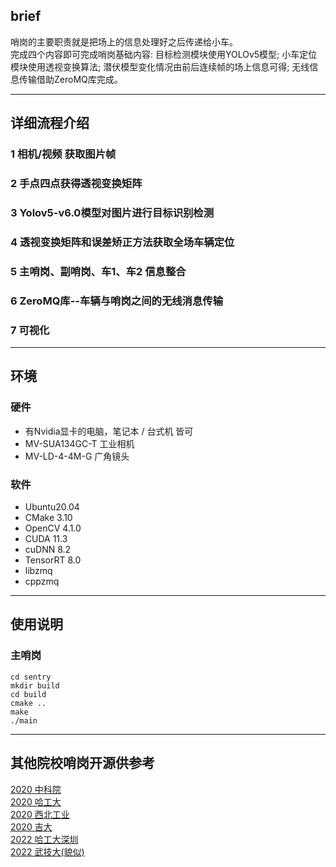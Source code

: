 ## brief
哨岗的主要职责就是把场上的信息处理好之后传递给小车。  
完成四个内容即可完成哨岗基础内容: 目标检测模块使用YOLOv5模型; 小车定位模块使用透视变换算法; 潜伏模型变化情况由前后连续帧的场上信息可得; 无线信息传输借助ZeroMQ库完成。
  
---

## 详细流程介绍
### 1 相机/视频 获取图片帧

### 2 手点四点获得透视变换矩阵

### 3 Yolov5-v6.0模型对图片进行目标识别检测

### 4 透视变换矩阵和误差矫正方法获取全场车辆定位

### 5 主哨岗、副哨岗、车1、车2 信息整合

### 6 ZeroMQ库--车辆与哨岗之间的无线消息传输

### 7 可视化

---

## 环境
### 硬件
- 有Nvidia显卡的电脑，笔记本 / 台式机 皆可
- MV-SUA134GC-T 工业相机
- MV-LD-4-4M-G 广角镜头
### 软件
- Ubuntu20.04
- CMake 3.10
- OpenCV 4.1.0
- CUDA 11.3
- cuDNN 8.2
- TensorRT 8.0
- libzmq
- cppzmq
---

## 使用说明
### 主哨岗
```shell
cd sentry
mkdir build
cd build
cmake ..
make
./main
```

---

## 其他院校哨岗开源供参考
[2020 中科院](https://github.com/DRL-CASIA/RMAI2020-Perception)  
[2020 哈工大](https://github.com/MengXiangBo/ICRA2020_RM_IHiter_Perception)  
[2020 西北工业](https://github.com/nwpu-v5-team/ICRA-RoboMaster-2020-Perception)  
[2020 吉大](https://github.com/Junking1/ICRA2020-JLU-TARS_GO-Perception)  
[2022 哈工大深圳](https://github.com/Critical-HIT-hitsz/RMUA2022)  
[2022 武技大(貌似)](https://github.com/chinaheyu/whistle)  